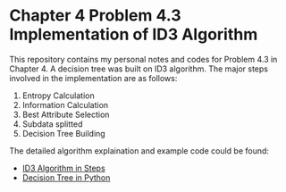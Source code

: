 # Chapter 4 Problem 4.3 Implementation of ID3 Algorithm

This repository contains my personal notes and codes for Problem 4.3 in Chapter 4. A decision tree was built on ID3 algorithm. 
The major steps involved in the implementation are as follows:

1. Entropy Calculation
2. Information Calculation
3. Best Attribute Selection
4. Subdata splitted
5. Decision Tree Building

The detailed algorithm explaination and example code could be found:
- [ID3 Algorithm in Steps](https://machinelearningforbeginners.wordpress.com/2017/11/23/id3-algorithm-implementation-in-python/)
- [Decision Tree in Python](https://www.python-course.eu/Decision_Trees.php)
